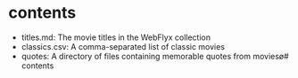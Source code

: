 # contents

- titles.md: The movie titles in the WebFlyx collection
- classics.csv: A comma-separated list of classic movies
- quotes: A directory of files containing memorable quotes from moviesø# contents
